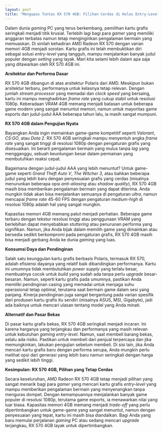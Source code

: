 ```yaml
---
layout: post
title: "Mengupas Tuntas RX 570 4GB: Pilihan Cerdas di Kelas Entry-Level Gaming"
---
```


Dalam dunia *gaming* PC yang terus berkembang, pemilihan kartu grafis seringkali menjadi titik krusial. Terlebih lagi bagi para *gamer* yang memiliki anggaran terbatas namun tetap menginginkan pengalaman bermain yang memuaskan. Di sinilah kehadiran AMD Radeon RX 570 dengan varian memori 4GB menjadi sorotan. Kartu grafis ini telah membuktikan diri sebagai solusi *entry-level* yang tangguh, mampu menjalankan banyak judul populer dengan *setting* yang layak. Mari kita selami lebih dalam apa saja yang ditawarkan oleh RX 570 4GB ini.

**Arsitektur dan Performa Dasar**

RX 570 4GB dibangun di atas arsitektur Polaris dari AMD. Meskipun bukan arsitektur terbaru, performanya untuk kelasnya tetap relevan. Dengan jumlah *stream processor* yang memadai dan *clock speed* yang bersaing, kartu ini mampu menghadirkan *frame rate* yang cukup stabil untuk resolusi 1080p. Keberadaan VRAM 4GB memang menjadi batasan untuk beberapa game modern yang sangat menuntut memori, namun untuk mayoritas game esports dan judul-judul AAA beberapa tahun lalu, ia masih sangat mumpuni.

**RX 570 4GB dalam Pengujian Nyata**

Bayangkan Anda ingin memainkan game-game kompetitif seperti *Valorant*, *CS:GO*, atau *Dota 2*. RX 570 4GB seringkali mampu menyentuh angka *frame rate* yang sangat tinggi di resolusi 1080p dengan pengaturan grafis yang disesuaikan. Ini berarti pengalaman bermain yang mulus tanpa *lag* yang mengganggu, sebuah keuntungan besar dalam permainan yang membutuhkan reaksi cepat.

Bagaimana dengan judul-judul AAA yang lebih menuntut? Untuk game-game seperti *Grand Theft Auto V*, *The Witcher 3*, atau bahkan beberapa judul yang lebih baru dengan penyesuaian grafis yang cerdas (misalnya menurunkan beberapa opsi *anti-aliasing* atau *shadow quality*), RX 570 4GB masih bisa memberikan pengalaman bermain yang dapat diterima. Anda mungkin tidak akan bisa menjalankan semuanya di pengaturan *ultra*, namun mencapai *frame rate* 45-60 FPS dengan pengaturan *medium-high* di resolusi 1080p adalah hal yang sangat mungkin.

Kapasitas memori 4GB memang patut menjadi perhatian. Beberapa game terbaru dengan tekstur resolusi tinggi atau penggunaan VRAM yang berlebihan dapat menyebabkan *stuttering* atau penurunan performa yang signifikan. Namun, jika Anda bijak dalam memilih game yang dimainkan atau bersedia sedikit berkompromi pada pengaturan grafis, RX 570 4GB masih bisa menjadi gerbang Anda ke dunia *gaming* yang luas.

**Konsumsi Daya dan Pendinginan**

Salah satu keunggulan kartu grafis berbasis Polaris, termasuk RX 570, adalah efisiensi dayanya yang relatif baik dibandingkan performanya. Kartu ini umumnya tidak membutuhkan *power supply* yang terlalu besar, membuatnya cocok untuk *build* yang sudah ada tanpa perlu *upgrade* besar-besaran. Namun, seperti kartu grafis pada umumnya, pastikan Anda memiliki pendinginan casing yang memadai untuk menjaga suhu operasional tetap optimal, terutama saat bermain game dalam sesi yang panjang. Kinerja pendinginan juga sangat bergantung pada varian spesifik dari produsen kartu grafis itu sendiri (misalnya ASUS, MSI, Gigabyte), jadi ada baiknya untuk mencari ulasan tentang model yang Anda minati.

**Alternatif dan Pasar Bekas**

Di pasar kartu grafis bekas, RX 570 4GB seringkali menjadi incaran. Ini karena harganya yang terjangkau dan performanya yang masih relevan untuk kebutuhan *gaming entry-level*. Namun, saat membeli barang bekas, selalu ada risiko. Pastikan untuk membeli dari penjual terpercaya dan jika memungkinkan, lakukan pengujian sebelum membeli. Di sisi lain, jika Anda mencari kartu grafis baru dengan performa serupa, Anda mungkin perlu melihat opsi dari generasi yang lebih baru namun seringkali dengan harga yang sedikit lebih tinggi.

**Kesimpulan: RX 570 4GB, Pilihan yang Tetap Cerdas**

Secara keseluruhan, AMD Radeon RX 570 4GB tetap menjadi pilihan yang sangat menarik bagi para *gamer* yang mencari kartu grafis *entry-level* yang mampu memberikan pengalaman bermain yang menyenangkan tanpa menguras dompet. Dengan kemampuannya menjalankan banyak game populer di resolusi 1080p, terutama game esports, ia menawarkan nilai yang luar biasa. Kapasitas memori 4GB memang menjadi *trade-off* yang perlu dipertimbangkan untuk game-game yang sangat menuntut, namun dengan penyesuaian yang tepat, kartu ini masih bisa diandalkan. Bagi Anda yang baru memulai perjalanan *gaming* PC atau sedang mencari *upgrade* terjangkau, RX 570 4GB layak untuk dipertimbangkan.

